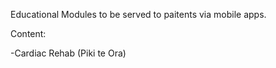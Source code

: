 Educational Modules to be served to paitents via mobile apps. 

Content:

  -Cardiac Rehab (Piki te Ora)
